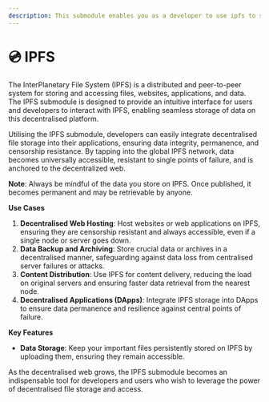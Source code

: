 ```yaml
---
description: This submodule enables you as a developer to use ipfs to store your media.
---
```


# 💿 IPFS

The InterPlanetary File System (IPFS) is a distributed and peer-to-peer system for storing and accessing files, websites, applications, and data. The IPFS submodule is designed to provide an intuitive interface for users and developers to interact with IPFS, enabling seamless storage of data on this decentralised platform.

Utilising the IPFS submodule, developers can easily integrate decentralised file storage into their applications, ensuring data integrity, permanence, and censorship resistance. By tapping into the global IPFS network, data becomes universally accessible, resistant to single points of failure, and is anchored to the decentralized web.

**Note**: Always be mindful of the data you store on IPFS. Once published, it becomes permanent and may be retrievable by anyone.

**Use Cases**

1. **Decentralised Web Hosting**: Host websites or web applications on IPFS, ensuring they are censorship resistant and always accessible, even if a single node or server goes down.
2. **Data Backup and Archiving**: Store crucial data or archives in a decentralised manner, safeguarding against data loss from centralised server failures or attacks.
3. **Content Distribution**: Use IPFS for content delivery, reducing the load on original servers and ensuring faster data retrieval from the nearest node.
4. **Decentralised Applications (DApps)**: Integrate IPFS storage into DApps to ensure data permanence and resilience against central points of failure.

**Key Features**

* **Data Storage**: Keep your important files persistently stored on IPFS by uploading them, ensuring they remain accessible.

As the decentralised web grows, the IPFS submodule becomes an indispensable tool for developers and users who wish to leverage the power of decentralised file storage and access.

